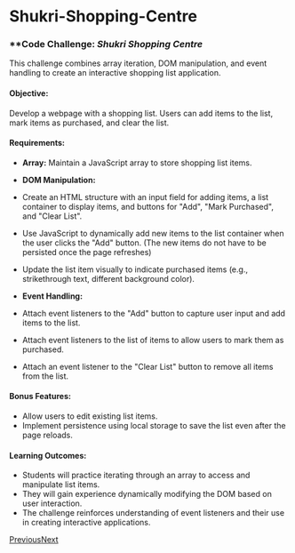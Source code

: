 # Shukri-Shopping-Centre
### **Code Challenge: *Shukri Shopping Centre*


This challenge combines array iteration, DOM manipulation, and event handling to create an interactive shopping list application.

#### **Objective:**

Develop a webpage with a shopping list. Users can add items to the list, mark items as purchased, and clear the list.

#### **Requirements:**

-   **Array:** Maintain a JavaScript array to store shopping list items.
-   **DOM Manipulation:**

-   Create an HTML structure with an input field for adding items, a list container to display items, and buttons for "Add", "Mark Purchased", and "Clear List".
-   Use JavaScript to dynamically add new items to the list container when the user clicks the "Add" button. (The new items do not have to be persisted once the page refreshes)
-   Update the list item visually to indicate purchased items (e.g., strikethrough text, different background color).  
      
    

-   **Event Handling:**

-   Attach event listeners to the "Add" button to capture user input and add items to the list.
-   Attach event listeners to the list of items to allow users to mark them as purchased.
-   Attach an event listener to the "Clear List" button to remove all items from the list.

#### **Bonus Features:**

-   Allow users to edit existing list items.
-   Implement persistence using local storage to save the list even after the page reloads.

#### **Learning Outcomes:**

-   Students will practice iterating through an array to access and manipulate list items.
-   They will gain experience dynamically modifying the DOM based on user interaction.
-   The challenge reinforces understanding of event listeners and their use in creating interactive applications.

[Previous](https://moringa.instructure.com/courses/777/modules/items/121021)[Next](https://moringa.instructure.com/courses/777/modules/items/124377)